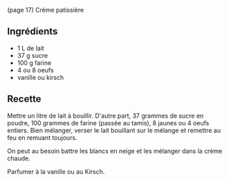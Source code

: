 (page 17)
		Crème patissière

## Ingrédients
* 1 L de lait
* 37 g  sucre
* 100 g farine
* 4 ou 8 oeufs
* vanille ou kirsch

## Recette
Mettre un litre de lait à bouillir. D'autre part, 37 grammes de sucre
en poudre, 100 grammes de farine (passée au tamis), 8 jaunes ou 4
oeufs entiers. Bien mélanger, verser le lait bouillant sur le mélange
et remettre au feu en remuant toujours.

On peut au besoin battre les blancs en neige et les mélanger dans la
crème chaude.

Parfumer à la vanille ou au Kirsch.
